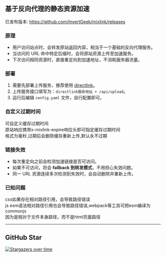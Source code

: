 
## 基于反向代理的静态资源加速
已发布版本: https://github.com/InvertGeek/mixlink/releases

### 原理
- 用户访问站点时，会转发原站返回内容，相当于一个基础的反向代理服务。  
- 当访问的 URL 命中特定后缀时，会将原站资源上传至加速服务。  
- 下次访问相同资源时，直接重定向到加速地址，不消耗服务器流量。  

### 部署
1. 需要先部署上传服务，推荐使用 [directlink](https://github.com/InvertGeek/directlink)。  
2. 上传服务接口填写为：`directlink服务地址 + /api/upload`。  
3. 运行后编辑 `config.yaml` 文件，自行配置即可。 

### 自定义过期时间
可自定义缓存过期时间 \
原站响应携带x-mixlink-expire响应头即可指定缓存过期时间 \
格式为毫秒,过期后会删除缓存重新上传,默认永不过期

### 链接失效
- 每次重定向之前会检测加速链接是否可访问。  
- 如果不可访问，将会 **fallback 到转发模式**，不用担心失效问题。  
- 同一 URL 资源连续多次检测到失效时，会自动删除并重新上传。  

### 已知问题
css如果存在相对路径引用，会导致路径错误 \
js esm语法相对路径引用也会导致路径错误,webpack等工具可把esm编译为commonjs\
因为是相对于文件本身路径，而不是html页面路径 

---

## GitHub Star
[![Stargazers over time](https://starchart.cc/InvertGeek/mixlink.svg?variant=adaptive)](https://starchart.cc/InvertGeek/mixlink)
